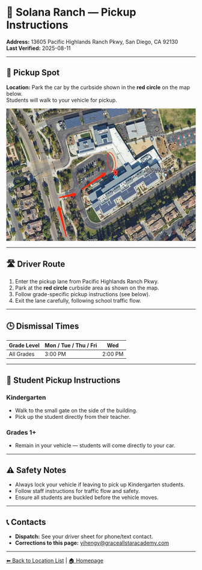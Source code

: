# 🚌 Solana Ranch — Pickup Instructions

**Address:** 13605 Pacific Highlands Ranch Pkwy, San Diego, CA 92130  
**Last Verified:** 2025-08-11

---

## 📍 Pickup Spot
**Location:** Park the car by the curbside shown in the **red circle** on the map below.  
Students will walk to your vehicle for pickup.

![Solana Ranch Map](Solana_Ranch.jpg)

---

## 🛣️ Driver Route
1. Enter the pickup lane from Pacific Highlands Ranch Pkwy.  
2. Park at the **red circle** curbside area as shown on the map.  
3. Follow grade-specific pickup instructions (see below).  
4. Exit the lane carefully, following school traffic flow.

---

## 🕒 Dismissal Times
| Grade Level | Mon / Tue / Thu / Fri | Wed    |
|-------------|-----------------------|--------|
| All Grades  | 3:00 PM               | 2:00 PM|

---

## 🧾 Student Pickup Instructions

### **Kindergarten**
- Walk to the small gate on the side of the building.  
- Pick up the student directly from their teacher.

### **Grades 1+**
- Remain in your vehicle — students will come directly to your car.

---

## ⚠ Safety Notes
- Always lock your vehicle if leaving to pick up Kindergarten students.  
- Follow staff instructions for traffic flow and safety.  
- Ensure all students are buckled before the vehicle moves.

---

## 📞 Contacts
- **Dispatch:** See your driver sheet for phone/text contact.  
- **Corrections to this page:** [yihengy@graceallstaracademy.com](mailto:yihengy@graceallstaracademy.com)

---

[⬅ Back to Location List](../Location_detail.md) | [🏠 Homepage](../README.md)

